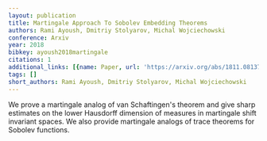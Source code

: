 ```yaml
---
layout: publication
title: Martingale Approach To Sobolev Embedding Theorems
authors: Rami Ayoush, Dmitriy Stolyarov, Michal Wojciechowski
conference: Arxiv
year: 2018
bibkey: ayoush2018martingale
citations: 1
additional_links: [{name: Paper, url: 'https://arxiv.org/abs/1811.08137'}]
tags: []
short_authors: Rami Ayoush, Dmitriy Stolyarov, Michal Wojciechowski
---
```

We prove a martingale analog of van Schaftingen's theorem and give sharp
estimates on the lower Hausdorff dimension of measures in martingale shift
invariant spaces. We also provide martingale analogs of trace theorems for
Sobolev functions.